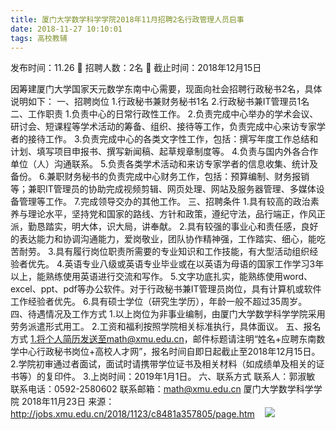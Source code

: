 ```yaml
---
title: 厦门大学数学科学学院2018年11月招聘2名行政管理人员启事
date: 2018-11-27 10:10:01
tags: 高校教辅
---
```

发布时间：11.26   🌟   招聘人数：2名   🌈   截止时间：2018年12月15日
<!-- more -->
因筹建厦门大学国家天元数学东南中心需要，现面向社会招聘行政秘书2名，具体说明如下：
一、招聘岗位
1.行政秘书兼财务秘书1名
2.行政秘书兼IT管理员1名
二、工作职责
1.负责中心的日常行政性工作。
2.负责完成中心举办的学术会议、研讨会、短课程等学术活动的筹备、组织、接待等工作，负责完成中心来访专家学者的接待工作。
3.负责完成中心的各类文字性工作，包括：撰写年度工作总结和计划、填写项目申报书、撰写新闻稿、起草规章制度等。
4.负责与国内外各合作单位（人）沟通联系。
5.负责各类学术活动和来访专家学者的信息收集、统计及备份。
6.兼职财务秘书的负责完成中心财务工作，包括：预算编制、财务报销等；兼职IT管理员的协助完成视频剪辑、网页处理、网站及服务器管理、多媒体设备管理等工作。
7.完成领导交办的其他工作。
三、招聘条件
1.具有较高的政治素养与理论水平，坚持党和国家的路线、方针和政策，遵纪守法，品行端正，作风正派，勤恳踏实，明大体，识大局，讲奉献。
2.具有较强的事业心和责任感，良好的表达能力和协调沟通能力，爱岗敬业，团队协作精神强，工作踏实、细心，能吃苦耐劳。
3.具有履行岗位职责所需要的专业知识和工作技能，有大型活动组织经验者优先。
4.英语专业八级或英语专业毕业或在以英语为母语的国家工作学习3年以上，能熟练使用英语进行交流和写作。
5.文字功底扎实，能熟练使用word、excel、ppt、pdf等办公软件。对于行政秘书兼IT管理员岗位，具有计算机或软件工作经验者优先。
6.具有硕士学位（研究生学历），年龄一般不超过35周岁。
四、待遇情况及工作方式
1.以上岗位为非事业编制，由厦门大学数学科学学院采用劳务派遣形式用工。
2.工资和福利按照学院相关标准执行，具体面议。
五、报名方式
1.将个人简历发送至math@xmu.edu.cn，邮件标题请注明“姓名+应聘东南数学中心行政秘书岗位+高校人才网”，报名时间自即日起截止至2018年12月15日。
2.学院初审通过者面试，面试时请携带学位证书及相关材料（如成绩单及相关的证书等）的复印件。
3.上岗时间：2019年1月1日。
六、联系方式
联系人：郭淑敏
联系电话：0592-2580602
联系邮箱：math@xmu.edu.cn
厦门大学数学科学学院
2018年11月23日
来源：
http://jobs.xmu.edu.cn/2018/1123/c8481a357805/page.htm
 
 ![](https://cdn.weiweiblog.cn/20181015134814.png)